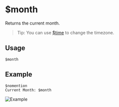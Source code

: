 # $month
Returns the current month.
> Tip: You can use [$time](https://nilpointer-software.github.io/bdfd-wiki/bdscript/time.html) to change the timezone.

## Usage
```
$month
```

## Example
```
$nomention
Current Month: $month
```

![Example](https://user-images.githubusercontent.com/69215413/122829373-edc52a80-d2b4-11eb-861c-e0a629f258ff.png)

